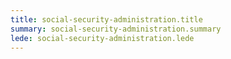 ```yaml
---
title: social-security-administration.title
summary: social-security-administration.summary
lede: social-security-administration.lede
---
```

